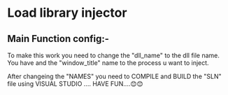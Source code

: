 # Load library injector

## Main Function config:-

To make this work you need to change the "dll_name" to the dll file name. You have and the "window_title" name to the process u want to inject.

After changeing the "NAMES" you need to COMPILE and BUILD the "SLN" file using VISUAL STUDIO .... HAVE FUN....😊😊
